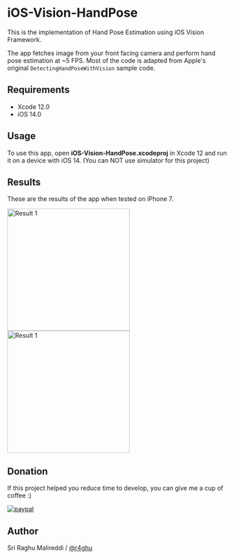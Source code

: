 # iOS-Vision-HandPose

This is the implementation of Hand Pose Estimation using iOS Vision Framework.

The app fetches image from your front facing camera and perform hand pose estimation at ~5 FPS. Most of the code is adapted from Apple's original `DetectingHandPoseWithVision` sample code.

## Requirements

- Xcode 12.0
- iOS 14.0

## Usage

To use this app, open **iOS-Vision-HandPose.xcodeproj** in Xcode 12 and run it on a device with iOS 14. (You can NOT use simulator for this project)



## Results

These are the results of the app when tested on iPhone 7. 

<img src="https://github.com/r4ghu/iOS-Vision-HandPose/blob/master/Screenshots/IMG-4480.PNG" alt="Result 1" width="280"> <img src="https://github.com/r4ghu/iOS-Vision-HandPose/blob/master/Screenshots/IMG-4483.PNG" alt="Result 1" width="280"> 

## Donation
If this project helped you reduce time to develop, you can give me a cup of coffee :) 

[![paypal](https://www.paypalobjects.com/en_US/i/btn/btn_donateCC_LG.gif)](https://paypal.me/SMalireddi)

## Author

Sri Raghu Malireddi / [@r4ghu](https://sriraghu.com)
